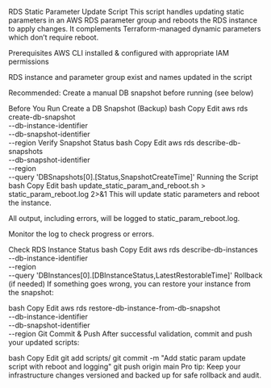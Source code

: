 RDS Static Parameter Update Script
This script handles updating static parameters in an AWS RDS parameter group and reboots the RDS instance to apply changes. It complements Terraform-managed dynamic parameters which don’t require reboot.

Prerequisites
AWS CLI installed & configured with appropriate IAM permissions

RDS instance and parameter group exist and names updated in the script

Recommended: Create a manual DB snapshot before running (see below)

Before You Run
Create a DB Snapshot (Backup)
bash
Copy
Edit
aws rds create-db-snapshot \
  --db-instance-identifier <your-db-instance-id> \
  --db-snapshot-identifier <snapshot-name> \
  --region <your-region>
Verify Snapshot Status
bash
Copy
Edit
aws rds describe-db-snapshots \
  --db-snapshot-identifier <snapshot-name> \
  --region <your-region> \
  --query 'DBSnapshots[0].[Status,SnapshotCreateTime]'
Running the Script
bash
Copy
Edit
bash update_static_param_and_reboot.sh > static_param_reboot.log 2>&1
This will update static parameters and reboot the instance.

All output, including errors, will be logged to static_param_reboot.log.

Monitor the log to check progress or errors.

Check RDS Instance Status
bash
Copy
Edit
aws rds describe-db-instances \
  --db-instance-identifier <your-db-instance-id> \
  --region <your-region> \
  --query 'DBInstances[0].[DBInstanceStatus,LatestRestorableTime]'
Rollback (if needed)
If something goes wrong, you can restore your instance from the snapshot:

bash
Copy
Edit
aws rds restore-db-instance-from-db-snapshot \
  --db-instance-identifier <new-db-instance-id> \
  --db-snapshot-identifier <snapshot-name> \
  --region <your-region>
Git Commit & Push
After successful validation, commit and push your updated scripts:

bash
Copy
Edit
git add scripts/
git commit -m "Add static param update script with reboot and logging"
git push origin main
Pro tip: Keep your infrastructure changes versioned and backed up for safe rollback and audit.
